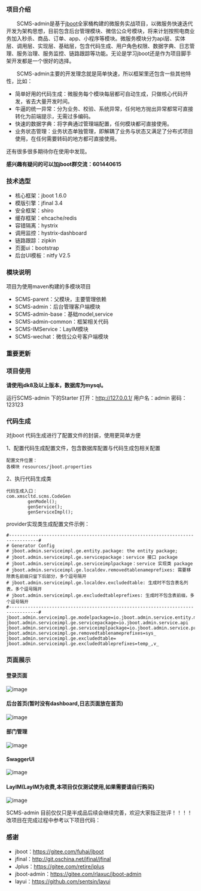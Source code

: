 ### 项目介绍
    
　　SCMS-admin是基于[jboot](https://github.com/yangfuhai/jboot)全家桶构建的微服务实战项目，以微服务快速迭代开发为架构思想，目前包含后台管理模块、微信公众号模块，将来计划按照电商业务加入秒杀、商品、订单、app、小程序等模块。微服务模块分为api层、实体层、调用层、实现层、基础层，包含代码生成、用户角色权限、数据字典、日志管理、服务治理、服务监控、链路跟踪等功能。无论是学习jboot还是作为项目脚手架开发都是一个很好的选择。

　　SCMS-admin主要的开发理念就是简单快速，所以框架里还包含一些其他特性，比如：

 - 简单好用的代码生成：微服务每个模块每层都可自动生成，只做核心代码开发，省去大量开发时间。
 - 牛逼的统一异常：分为业务、校验、系统异常，任何地方抛出异常都常可直接转化为前端提示，无需过多编码。
 - 快速的数据字典：将字典通过管理端配置，任何模块都可直接使用。
 - 业务状态管理：业务状态单独管理，即解耦了业务与状态又满足了分布式项目使用，在任何需要转码的地方都可直接使用。
 
 还有很多很多期待你在使用中发现。

 **感兴趣有疑问的可以加jboot群交流：601440615** 

### 技术选型

 - 核心框架：jboot 1.6.0
 - 模版引擎：jfinal 3.4
 - 安全框架：shiro
 - 缓存框架：ehcache/redis
 - 容错隔离：hystrix
 - 调用监控：hystrix-dashboard
 - 链路跟踪：zipkin
 - 页面ui：bootstrap
 - 后台UI模板：nitfy V2.5

### 模块说明

项目为使用maven构建的多模块项目

 - SCMS-parent：父模块，主要管理依赖
 - SCMS-admin：后台管理客户端模块
 - SCMS-admin-base：基础model,service
 - SCMS-admin-common：框架相关代码
 - SCMS-IMService：LayIM模块
 - SCMS-wechat：微信公众号客户端模块
### 重要更新



 
### 项目使用

**请使用jdk8及以上版本，数据库为mysql。** 

运行SCMS-admin 下的Starter
打开：http://127.0.0.1/
用户名：admin 密码：123123
    
### 代码生成

对jboot 代码生成进行了配置文件的封装，使用更简单方便

1、配置代码生成配置文件，包含数据库配置与代码生成包相关配置
    
    配置文件位置：
    各模块 resources/jboot.properties

2、执行代码生成类

    代码生成入口：
    com.xmscltd.scms.CodeGen
            genModel();
            genService();
            genServiceImpl();

provider实现类生成配置文件示例：
   
    #---------------------------------------------------------------------------------#
    # Generator Config
    # jboot.admin.serviceimpl.ge.entity.package: the entity package;
    # jboot.admin.serviceimpl.ge.servicepackage：service 接口 package
    # jboot.admin.serviceimpl.ge.serviceimplpackage：service 实现类 package
    # jboot.admin.serviceimpl.ge.localdev.removedtablenameprefixes: 需要移除表名前缀只留下后部分，多个逗号隔开
    # jboot.admin.serviceimpl.ge.localdev.excludedtable: 生成时不包含表名列表，多个逗号隔开
    # jboot.admin.serviceimpl.ge.excludedtableprefixes: 生成时不包含表前缀，多个逗号隔开
    #---------------------------------------------------------------------------------#
    jboot.admin.serviceimpl.ge.modelpackage=io.jboot.admin.service.entity.model
    jboot.admin.serviceimpl.ge.servicepackage=io.jboot.admin.service.api
    jboot.admin.serviceimpl.ge.serviceimplpackage=io.jboot.admin.service.provider
    jboot.admin.serviceimpl.ge.removedtablenameprefixes=sys_
    jboot.admin.serviceimpl.ge.excludedtable=
    jboot.admin.serviceimpl.ge.excludedtableprefixes=temp_,v_
    
### 页面展示
#### 登录页面
![image](./img/login.png)
#### 后台首页(暂时没有dashboard,日志页面放在首页)
![image](./img/dashboard.png)
#### 部门管理
![image](./img/department.png)
#### SwaggerUI
![image](./img/swaggerui.png)
#### LayIM(LayIM为收费,本项目仅仅测试使用,如果需要请自行购买)
![image](./img/layim.png)

SCMS-admin 目前仅仅只是半成品后续会继续完善，欢迎大家指正批评！！！！
改项目在完成过程中参考以下项目代码：
### 感谢

 - jboot：https://gitee.com/fuhai/jboot
 - jfinal：http://git.oschina.net/jfinal/jfinal
 - Jplus：https://gitee.com/retire/jplus
 - jboot-admin：https://gitee.com/rlaxuc/jboot-admin
 - layui：https://github.com/sentsin/layui
